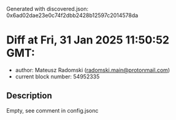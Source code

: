 Generated with discovered.json: 0x6ad02dae23e0c74f2dbb2428b12597c2014578da

# Diff at Fri, 31 Jan 2025 11:50:52 GMT:

- author: Mateusz Radomski (<radomski.main@protonmail.com>)
- current block number: 54952335

## Description

Empty, see comment in config.jsonc
